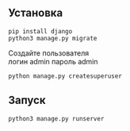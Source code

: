 ## Установка
```
pip install django
python3 manage.py migrate
```
Создайте пользователя  
логин admin
пароль admin
```
python manage.py createsuperuser
```


## Запуск
```
python3 manage.py runserver
```